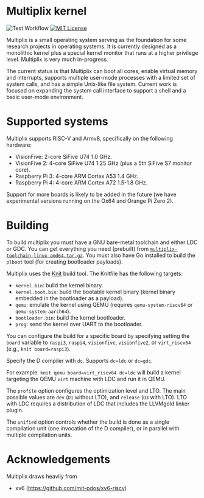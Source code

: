 # Multiplix kernel

![Test Workflow](https://github.com/zyedidia/multiplix/actions/workflows/test.yaml/badge.svg)
[![MIT License](https://img.shields.io/badge/license-MIT-blue.svg)](https://github.com/zyedidia/multiplix/blob/master/LICENSE)

Multiplix is a small operating system serving as the foundation for some
research projects in operating systems. It is currently designed as a
monolithic kernel plus a special kernel monitor that runs at a higher
privilege level. Multiplix is very much in-progress.

The current status is that Multiplix can boot all cores, enable virtual memory
and interrupts, supports multiple user-mode processes with a limited set of
system calls, and has a simple Unix-like file system. Current work is focused
on expanding the system call interface to support a shell and a basic user-mode
environment.

# Supported systems

Multiplix supports RISC-V and Armv8, specifically on the following hardware:

* VisionFive: 2-core SiFive U74 1.0 GHz.
* VisionFive 2: 4-core SiFive U74 1.25 GHz (plus a 5th SiFive S7 monitor core).
* Raspberry Pi 3: 4-core ARM Cortex A53 1.4 GHz.
* Raspberry Pi 4: 4-core ARM Cortex A72 1.5-1.8 GHz.

Support for more boards is likely to be added in the future (we have experimental
versions running on the Ox64 and Orange Pi Zero 2).

# Building

To build multiplix you must have a GNU bare-metal toolchain and either LDC or
GDC. You can get everything you need (prebuilt) from
[`multiplix-toolchain-linux-amd64.tar.gz`](https://github.com/zyedidia/build-gdc/releases/latest).
You must also have Go installed to build the `plboot` tool (for creating
bootloader payloads).

Multiplix uses the [Knit](https://github.com/zyedidia/knit) build tool. The
Knitfile has the following targets:

* `kernel.bin`: build the kernel binary.
* `kernel.boot.bin`: build the bootable kernel binary (kernel binary embedded
  in the bootloader as a payload).
* `qemu`: emulate the kernel using QEMU (requires `qemu-system-riscv64` or
  `qemu-system-aarch64`).
* `bootloader.bin`: build the kernel bootloader.
* `prog`: send the kernel over UART to the bootloader.

You can configure the build for a specific board by specifying setting the
`board` variable to `raspi3`, `raspi4`, `visionfive`, `visionfive2`, or
`virt_riscv64` (e.g., `knit board=raspi3`).

Specify the D compiler with `dc`. Supports `dc=ldc` or `dc=gdc`.

For example: `knit qemu board=virt_riscv64 dc=ldc` will build a kernel
targeting the QEMU `virt` machine with LDC and run it in QEMU.

The `profile` option configures the optimization level and LTO. The main
possible values are `dev` (`O1` without LTO), and `release` (`O3` with LTO).
LTO with LDC requires a distribution of LDC that includes the LLVMgold linker
plugin.

The `unified` option controls whether the build is done as a single compilation
unit (one invocation of the D compiler), or in parallel with multiple
compilation units.

# Acknowledgements

Multiplix draws heavily from

* xv6 (https://github.com/mit-pdos/xv6-riscv)
